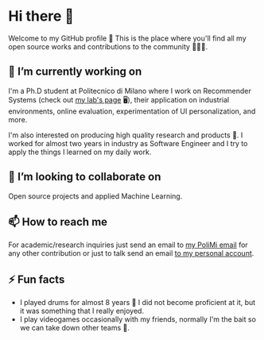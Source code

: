 # Hi there 👋

Welcome to my GitHub profile 🥳 This is the place where you'll find all my open source works and contributions to the community 👨🏽‍💻.

## 🔭 I’m currently working on

I'm a Ph.D student at Politecnico di Milano where I work on Recommender Systems (check out [my lab's page](http://recsys.deib.polimi.it) 🖥), their application on industrial environments, online evaluation, experimentation of UI personalization, and more.

I'm also interested on producing high quality research and products 🚀. I worked for almost two years in industry as Software Engineer and I try to apply the things I learned on my daily work.

## 👯 I’m looking to collaborate on
Open source projects and applied Machine Learning.

## 📫 How to reach me

For academic/research inquiries just send an email to [my PoliMi email](mailto:fernandobenjamin.perez@polimi.it) for any other contribution or just to talk send an email [to my personal account](mailto:fperezmaurera@gmail.com).

## ⚡ Fun facts
- I played drums for almost 8 years 🥁 I did not become proficient at it, but it was something that I really enjoyed.
- I play videogames occasionally with my friends, normally I'm the bait so we can take down other teams 🤣.

<!--
**fernandobperezm/fernandobperezm** is a ✨ _special_ ✨ repository because its `README.md` (this file) appears on your GitHub profile.

Here are some ideas to get you started:

- 🔭 I’m currently working on ...
- 🌱 I’m currently learning ...
- 👯 I’m looking to collaborate on ...
- 🤔 I’m looking for help with ...
- 💬 Ask me about ...
- 📫 How to reach me: ...
- 😄 Pronouns: ...
- ⚡ Fun fact: ...
-->
